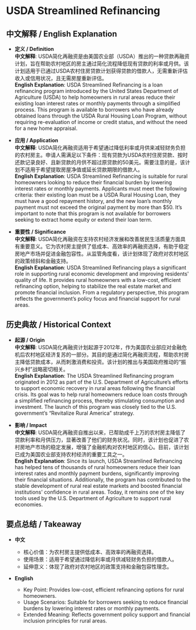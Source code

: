 # USDA Streamlined Refinancing

## 中文解释 / English Explanation

* **定义 / Definition**  
  **中文解释**: USDA简化再融资是由美国农业部（USDA）推出的一种贷款再融资计划，旨在帮助农村地区的房主通过简化流程降低现有贷款的利率或月供。该计划适用于已通过USDA农村住房贷款计划获得贷款的借款人，无需重新评估收入或信用状况，且无需房屋重新评估。  
  **English Explanation**: USDA Streamlined Refinancing is a loan refinancing program introduced by the United States Department of Agriculture (USDA) to help homeowners in rural areas reduce their existing loan interest rates or monthly payments through a simplified process. This program is available to borrowers who have already obtained loans through the USDA Rural Housing Loan Program, without requiring re-evaluation of income or credit status, and without the need for a new home appraisal.

* **应用 / Application**  
  **中文解释**: USDA简化再融资适用于希望通过降低利率或月供来减轻财务负担的农村房主。申请人需满足以下条件：现有贷款为USDA农村住房贷款、按时还款记录良好、且新贷款的月供不超过原贷款的50美元。需要注意的是，该计划不适用于希望提取房屋净值或延长贷款期限的借款人。  
  **English Explanation**: USDA Streamlined Refinancing is suitable for rural homeowners looking to reduce their financial burden by lowering interest rates or monthly payments. Applicants must meet the following criteria: their existing loan must be a USDA Rural Housing Loan, they must have a good repayment history, and the new loan’s monthly payment must not exceed the original payment by more than $50. It’s important to note that this program is not available for borrowers seeking to extract home equity or extend their loan term.

* **重要性 / Significance**  
  **中文解释**: USDA简化再融资在支持农村经济发展和改善居民生活质量方面具有重要意义。它为农村房主提供了低成本、高效率的再融资选择，有助于稳定房地产市场并促进金融包容性。从监管角度看，该计划体现了政府对农村地区的政策倾斜和金融支持。  
  **English Explanation**: USDA Streamlined Refinancing plays a significant role in supporting rural economic development and improving residents' quality of life. It provides rural homeowners with a low-cost, efficient refinancing option, helping to stabilize the real estate market and promote financial inclusion. From a regulatory perspective, this program reflects the government’s policy focus and financial support for rural areas.

## 历史典故 / Historical Context

* **起源 / Origin**  
  **中文解释**: USDA简化再融资计划起源于2012年，作为美国农业部应对金融危机后农村地区经济复苏的一部分。其目的是通过简化再融资流程，帮助农村房主降低贷款成本，从而刺激消费和投资。该计划的推出与美国政府推动的“振兴乡村”战略密切相关。  
  **English Explanation**: The USDA Streamlined Refinancing program originated in 2012 as part of the U.S. Department of Agriculture’s efforts to support economic recovery in rural areas following the financial crisis. Its goal was to help rural homeowners reduce loan costs through a simplified refinancing process, thereby stimulating consumption and investment. The launch of this program was closely tied to the U.S. government’s “Revitalize Rural America” strategy.

* **影响 / Impact**  
  **中文解释**: USDA简化再融资自推出以来，已帮助成千上万的农村房主降低了贷款利率和月供压力，显著改善了他们的财务状况。同时，该计划也促进了农村房地产市场的稳定发展，增强了金融机构对农村地区的信心。目前，该计划已成为美国农业部支持农村经济的重要工具之一。  
  **English Explanation**: Since its launch, USDA Streamlined Refinancing has helped tens of thousands of rural homeowners reduce their loan interest rates and monthly payment burdens, significantly improving their financial situations. Additionally, the program has contributed to the stable development of rural real estate markets and boosted financial institutions' confidence in rural areas. Today, it remains one of the key tools used by the U.S. Department of Agriculture to support rural economies.

## 要点总结 / Takeaway

* **中文**  
  - 核心价值：为农村房主提供低成本、高效率的再融资选择。  
  - 使用场景：适用于希望通过降低利率或月供减轻财务负担的借款人。  
  - 延伸意义：体现了政府对农村地区的政策支持和金融包容性理念。

* **English**  
  - Key Point: Provides low-cost, efficient refinancing options for rural homeowners.  
  - Usage Scenarios: Suitable for borrowers seeking to reduce financial burdens by lowering interest rates or monthly payments.  
  - Extended Meaning: Reflects government policy support and financial inclusion principles for rural areas.